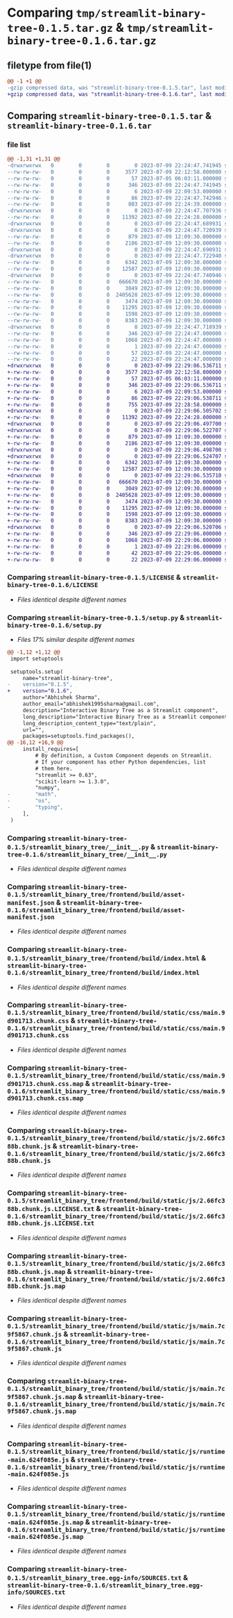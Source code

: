# Comparing `tmp/streamlit-binary-tree-0.1.5.tar.gz` & `tmp/streamlit-binary-tree-0.1.6.tar.gz`

## filetype from file(1)

```diff
@@ -1 +1 @@
-gzip compressed data, was "streamlit-binary-tree-0.1.5.tar", last modified: Sun Jul  9 22:24:47 2023, max compression
+gzip compressed data, was "streamlit-binary-tree-0.1.6.tar", last modified: Sun Jul  9 22:29:06 2023, max compression
```

## Comparing `streamlit-binary-tree-0.1.5.tar` & `streamlit-binary-tree-0.1.6.tar`

### file list

```diff
@@ -1,31 +1,31 @@
-drwxrwxrwx   0        0        0        0 2023-07-09 22:24:47.741945 streamlit-binary-tree-0.1.5/
--rw-rw-rw-   0        0        0     3577 2023-07-09 22:12:58.000000 streamlit-binary-tree-0.1.5/LICENSE
--rw-rw-rw-   0        0        0       57 2023-07-05 06:03:11.000000 streamlit-binary-tree-0.1.5/MANIFEST.in
--rw-rw-rw-   0        0        0      346 2023-07-09 22:24:47.741945 streamlit-binary-tree-0.1.5/PKG-INFO
--rw-rw-rw-   0        0        0        6 2023-07-09 22:09:53.000000 streamlit-binary-tree-0.1.5/README.md
--rw-rw-rw-   0        0        0       86 2023-07-09 22:24:47.742946 streamlit-binary-tree-0.1.5/setup.cfg
--rw-rw-rw-   0        0        0      803 2023-07-09 22:24:39.000000 streamlit-binary-tree-0.1.5/setup.py
-drwxrwxrwx   0        0        0        0 2023-07-09 22:24:47.707936 streamlit-binary-tree-0.1.5/streamlit_binary_tree/
--rw-rw-rw-   0        0        0    11392 2023-07-09 22:24:28.000000 streamlit-binary-tree-0.1.5/streamlit_binary_tree/__init__.py
-drwxrwxrwx   0        0        0        0 2023-07-09 22:24:47.689931 streamlit-binary-tree-0.1.5/streamlit_binary_tree/frontend/
-drwxrwxrwx   0        0        0        0 2023-07-09 22:24:47.720939 streamlit-binary-tree-0.1.5/streamlit_binary_tree/frontend/build/
--rw-rw-rw-   0        0        0      879 2023-07-09 12:09:30.000000 streamlit-binary-tree-0.1.5/streamlit_binary_tree/frontend/build/asset-manifest.json
--rw-rw-rw-   0        0        0     2186 2023-07-09 12:09:30.000000 streamlit-binary-tree-0.1.5/streamlit_binary_tree/frontend/build/index.html
-drwxrwxrwx   0        0        0        0 2023-07-09 22:24:47.690931 streamlit-binary-tree-0.1.5/streamlit_binary_tree/frontend/build/static/
-drwxrwxrwx   0        0        0        0 2023-07-09 22:24:47.722940 streamlit-binary-tree-0.1.5/streamlit_binary_tree/frontend/build/static/css/
--rw-rw-rw-   0        0        0     6342 2023-07-09 12:09:30.000000 streamlit-binary-tree-0.1.5/streamlit_binary_tree/frontend/build/static/css/main.9d901713.chunk.css
--rw-rw-rw-   0        0        0    12587 2023-07-09 12:09:30.000000 streamlit-binary-tree-0.1.5/streamlit_binary_tree/frontend/build/static/css/main.9d901713.chunk.css.map
-drwxrwxrwx   0        0        0        0 2023-07-09 22:24:47.740946 streamlit-binary-tree-0.1.5/streamlit_binary_tree/frontend/build/static/js/
--rw-rw-rw-   0        0        0   666670 2023-07-09 12:09:30.000000 streamlit-binary-tree-0.1.5/streamlit_binary_tree/frontend/build/static/js/2.66fc388b.chunk.js
--rw-rw-rw-   0        0        0     3049 2023-07-09 12:09:30.000000 streamlit-binary-tree-0.1.5/streamlit_binary_tree/frontend/build/static/js/2.66fc388b.chunk.js.LICENSE.txt
--rw-rw-rw-   0        0        0  2405628 2023-07-09 12:09:30.000000 streamlit-binary-tree-0.1.5/streamlit_binary_tree/frontend/build/static/js/2.66fc388b.chunk.js.map
--rw-rw-rw-   0        0        0     3474 2023-07-09 12:09:30.000000 streamlit-binary-tree-0.1.5/streamlit_binary_tree/frontend/build/static/js/main.7c9f5867.chunk.js
--rw-rw-rw-   0        0        0    11295 2023-07-09 12:09:30.000000 streamlit-binary-tree-0.1.5/streamlit_binary_tree/frontend/build/static/js/main.7c9f5867.chunk.js.map
--rw-rw-rw-   0        0        0     1598 2023-07-09 12:09:30.000000 streamlit-binary-tree-0.1.5/streamlit_binary_tree/frontend/build/static/js/runtime-main.624f085e.js
--rw-rw-rw-   0        0        0     8383 2023-07-09 12:09:30.000000 streamlit-binary-tree-0.1.5/streamlit_binary_tree/frontend/build/static/js/runtime-main.624f085e.js.map
-drwxrwxrwx   0        0        0        0 2023-07-09 22:24:47.718939 streamlit-binary-tree-0.1.5/streamlit_binary_tree.egg-info/
--rw-rw-rw-   0        0        0      346 2023-07-09 22:24:47.000000 streamlit-binary-tree-0.1.5/streamlit_binary_tree.egg-info/PKG-INFO
--rw-rw-rw-   0        0        0     1068 2023-07-09 22:24:47.000000 streamlit-binary-tree-0.1.5/streamlit_binary_tree.egg-info/SOURCES.txt
--rw-rw-rw-   0        0        0        1 2023-07-09 22:24:47.000000 streamlit-binary-tree-0.1.5/streamlit_binary_tree.egg-info/dependency_links.txt
--rw-rw-rw-   0        0        0       57 2023-07-09 22:24:47.000000 streamlit-binary-tree-0.1.5/streamlit_binary_tree.egg-info/requires.txt
--rw-rw-rw-   0        0        0       22 2023-07-09 22:24:47.000000 streamlit-binary-tree-0.1.5/streamlit_binary_tree.egg-info/top_level.txt
+drwxrwxrwx   0        0        0        0 2023-07-09 22:29:06.536711 streamlit-binary-tree-0.1.6/
+-rw-rw-rw-   0        0        0     3577 2023-07-09 22:12:58.000000 streamlit-binary-tree-0.1.6/LICENSE
+-rw-rw-rw-   0        0        0       57 2023-07-05 06:03:11.000000 streamlit-binary-tree-0.1.6/MANIFEST.in
+-rw-rw-rw-   0        0        0      346 2023-07-09 22:29:06.536711 streamlit-binary-tree-0.1.6/PKG-INFO
+-rw-rw-rw-   0        0        0        6 2023-07-09 22:09:53.000000 streamlit-binary-tree-0.1.6/README.md
+-rw-rw-rw-   0        0        0       86 2023-07-09 22:29:06.538711 streamlit-binary-tree-0.1.6/setup.cfg
+-rw-rw-rw-   0        0        0      755 2023-07-09 22:28:58.000000 streamlit-binary-tree-0.1.6/setup.py
+drwxrwxrwx   0        0        0        0 2023-07-09 22:29:06.505702 streamlit-binary-tree-0.1.6/streamlit_binary_tree/
+-rw-rw-rw-   0        0        0    11392 2023-07-09 22:24:28.000000 streamlit-binary-tree-0.1.6/streamlit_binary_tree/__init__.py
+drwxrwxrwx   0        0        0        0 2023-07-09 22:29:06.497700 streamlit-binary-tree-0.1.6/streamlit_binary_tree/frontend/
+drwxrwxrwx   0        0        0        0 2023-07-09 22:29:06.522707 streamlit-binary-tree-0.1.6/streamlit_binary_tree/frontend/build/
+-rw-rw-rw-   0        0        0      879 2023-07-09 12:09:30.000000 streamlit-binary-tree-0.1.6/streamlit_binary_tree/frontend/build/asset-manifest.json
+-rw-rw-rw-   0        0        0     2186 2023-07-09 12:09:30.000000 streamlit-binary-tree-0.1.6/streamlit_binary_tree/frontend/build/index.html
+drwxrwxrwx   0        0        0        0 2023-07-09 22:29:06.498700 streamlit-binary-tree-0.1.6/streamlit_binary_tree/frontend/build/static/
+drwxrwxrwx   0        0        0        0 2023-07-09 22:29:06.524707 streamlit-binary-tree-0.1.6/streamlit_binary_tree/frontend/build/static/css/
+-rw-rw-rw-   0        0        0     6342 2023-07-09 12:09:30.000000 streamlit-binary-tree-0.1.6/streamlit_binary_tree/frontend/build/static/css/main.9d901713.chunk.css
+-rw-rw-rw-   0        0        0    12587 2023-07-09 12:09:30.000000 streamlit-binary-tree-0.1.6/streamlit_binary_tree/frontend/build/static/css/main.9d901713.chunk.css.map
+drwxrwxrwx   0        0        0        0 2023-07-09 22:29:06.535710 streamlit-binary-tree-0.1.6/streamlit_binary_tree/frontend/build/static/js/
+-rw-rw-rw-   0        0        0   666670 2023-07-09 12:09:30.000000 streamlit-binary-tree-0.1.6/streamlit_binary_tree/frontend/build/static/js/2.66fc388b.chunk.js
+-rw-rw-rw-   0        0        0     3049 2023-07-09 12:09:30.000000 streamlit-binary-tree-0.1.6/streamlit_binary_tree/frontend/build/static/js/2.66fc388b.chunk.js.LICENSE.txt
+-rw-rw-rw-   0        0        0  2405628 2023-07-09 12:09:30.000000 streamlit-binary-tree-0.1.6/streamlit_binary_tree/frontend/build/static/js/2.66fc388b.chunk.js.map
+-rw-rw-rw-   0        0        0     3474 2023-07-09 12:09:30.000000 streamlit-binary-tree-0.1.6/streamlit_binary_tree/frontend/build/static/js/main.7c9f5867.chunk.js
+-rw-rw-rw-   0        0        0    11295 2023-07-09 12:09:30.000000 streamlit-binary-tree-0.1.6/streamlit_binary_tree/frontend/build/static/js/main.7c9f5867.chunk.js.map
+-rw-rw-rw-   0        0        0     1598 2023-07-09 12:09:30.000000 streamlit-binary-tree-0.1.6/streamlit_binary_tree/frontend/build/static/js/runtime-main.624f085e.js
+-rw-rw-rw-   0        0        0     8383 2023-07-09 12:09:30.000000 streamlit-binary-tree-0.1.6/streamlit_binary_tree/frontend/build/static/js/runtime-main.624f085e.js.map
+drwxrwxrwx   0        0        0        0 2023-07-09 22:29:06.520706 streamlit-binary-tree-0.1.6/streamlit_binary_tree.egg-info/
+-rw-rw-rw-   0        0        0      346 2023-07-09 22:29:06.000000 streamlit-binary-tree-0.1.6/streamlit_binary_tree.egg-info/PKG-INFO
+-rw-rw-rw-   0        0        0     1068 2023-07-09 22:29:06.000000 streamlit-binary-tree-0.1.6/streamlit_binary_tree.egg-info/SOURCES.txt
+-rw-rw-rw-   0        0        0        1 2023-07-09 22:29:06.000000 streamlit-binary-tree-0.1.6/streamlit_binary_tree.egg-info/dependency_links.txt
+-rw-rw-rw-   0        0        0       42 2023-07-09 22:29:06.000000 streamlit-binary-tree-0.1.6/streamlit_binary_tree.egg-info/requires.txt
+-rw-rw-rw-   0        0        0       22 2023-07-09 22:29:06.000000 streamlit-binary-tree-0.1.6/streamlit_binary_tree.egg-info/top_level.txt
```

### Comparing `streamlit-binary-tree-0.1.5/LICENSE` & `streamlit-binary-tree-0.1.6/LICENSE`

 * *Files identical despite different names*

### Comparing `streamlit-binary-tree-0.1.5/setup.py` & `streamlit-binary-tree-0.1.6/setup.py`

 * *Files 17% similar despite different names*

```diff
@@ -1,12 +1,12 @@
 import setuptools
 
 setuptools.setup(
     name="streamlit-binary-tree",
-    version="0.1.5",
+    version="0.1.6",
     author="Abhishek Sharma",
     author_email="abhishek1995sharma@gmail.com",
     description="Interactive Binary Tree as a Streamlit component",
     long_description="Interactive Binary Tree as a Streamlit component",
     long_description_content_type="text/plain",
     url="",
     packages=setuptools.find_packages(),
@@ -16,12 +16,9 @@
     install_requires=[
         # By definition, a Custom Component depends on Streamlit.
         # If your component has other Python dependencies, list
         # them here.
         "streamlit >= 0.63",
         "scikit-learn >= 1.3.0",
         "numpy",
-        "math",
-        "os",
-        "typing",
     ],
 )
```

### Comparing `streamlit-binary-tree-0.1.5/streamlit_binary_tree/__init__.py` & `streamlit-binary-tree-0.1.6/streamlit_binary_tree/__init__.py`

 * *Files identical despite different names*

### Comparing `streamlit-binary-tree-0.1.5/streamlit_binary_tree/frontend/build/asset-manifest.json` & `streamlit-binary-tree-0.1.6/streamlit_binary_tree/frontend/build/asset-manifest.json`

 * *Files identical despite different names*

### Comparing `streamlit-binary-tree-0.1.5/streamlit_binary_tree/frontend/build/index.html` & `streamlit-binary-tree-0.1.6/streamlit_binary_tree/frontend/build/index.html`

 * *Files identical despite different names*

### Comparing `streamlit-binary-tree-0.1.5/streamlit_binary_tree/frontend/build/static/css/main.9d901713.chunk.css` & `streamlit-binary-tree-0.1.6/streamlit_binary_tree/frontend/build/static/css/main.9d901713.chunk.css`

 * *Files identical despite different names*

### Comparing `streamlit-binary-tree-0.1.5/streamlit_binary_tree/frontend/build/static/css/main.9d901713.chunk.css.map` & `streamlit-binary-tree-0.1.6/streamlit_binary_tree/frontend/build/static/css/main.9d901713.chunk.css.map`

 * *Files identical despite different names*

### Comparing `streamlit-binary-tree-0.1.5/streamlit_binary_tree/frontend/build/static/js/2.66fc388b.chunk.js` & `streamlit-binary-tree-0.1.6/streamlit_binary_tree/frontend/build/static/js/2.66fc388b.chunk.js`

 * *Files identical despite different names*

### Comparing `streamlit-binary-tree-0.1.5/streamlit_binary_tree/frontend/build/static/js/2.66fc388b.chunk.js.LICENSE.txt` & `streamlit-binary-tree-0.1.6/streamlit_binary_tree/frontend/build/static/js/2.66fc388b.chunk.js.LICENSE.txt`

 * *Files identical despite different names*

### Comparing `streamlit-binary-tree-0.1.5/streamlit_binary_tree/frontend/build/static/js/2.66fc388b.chunk.js.map` & `streamlit-binary-tree-0.1.6/streamlit_binary_tree/frontend/build/static/js/2.66fc388b.chunk.js.map`

 * *Files identical despite different names*

### Comparing `streamlit-binary-tree-0.1.5/streamlit_binary_tree/frontend/build/static/js/main.7c9f5867.chunk.js` & `streamlit-binary-tree-0.1.6/streamlit_binary_tree/frontend/build/static/js/main.7c9f5867.chunk.js`

 * *Files identical despite different names*

### Comparing `streamlit-binary-tree-0.1.5/streamlit_binary_tree/frontend/build/static/js/main.7c9f5867.chunk.js.map` & `streamlit-binary-tree-0.1.6/streamlit_binary_tree/frontend/build/static/js/main.7c9f5867.chunk.js.map`

 * *Files identical despite different names*

### Comparing `streamlit-binary-tree-0.1.5/streamlit_binary_tree/frontend/build/static/js/runtime-main.624f085e.js` & `streamlit-binary-tree-0.1.6/streamlit_binary_tree/frontend/build/static/js/runtime-main.624f085e.js`

 * *Files identical despite different names*

### Comparing `streamlit-binary-tree-0.1.5/streamlit_binary_tree/frontend/build/static/js/runtime-main.624f085e.js.map` & `streamlit-binary-tree-0.1.6/streamlit_binary_tree/frontend/build/static/js/runtime-main.624f085e.js.map`

 * *Files identical despite different names*

### Comparing `streamlit-binary-tree-0.1.5/streamlit_binary_tree.egg-info/SOURCES.txt` & `streamlit-binary-tree-0.1.6/streamlit_binary_tree.egg-info/SOURCES.txt`

 * *Files identical despite different names*

